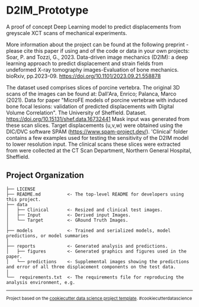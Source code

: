 D2IM_Prototype
==============================

A proof of concept Deep Learning model to predict displacements from greyscale XCT scans of mechanical experiments.

More information about the project can be found at the following preprint - please cite this paper if using and of the code or data in your own projects: 
Soar, P. and Tozzi, G., 2023. Data-driven image mechanics (D2IM): a deep learning approach to predict displacement and strain fields from undeformed X-ray tomography images-Evaluation of bone mechanics. bioRxiv, pp.2023-09. https://doi.org/10.1101/2023.09.21.558878

The dataset used comprises slices of porcine vertebra. The original 3D scans of the images can be found at:
Dall'Ara, Enrico; Palanca, Marco (2021). Data for paper "MicroFE models of porcine vertebrae with induced bone focal lesions: validation of predicted displacements with Digital Volume Correlation". The University of Sheffield. Dataset. https://doi.org/10.15131/shef.data.16732441
Mask input was generated from these scan slices. Target displacements (u,v,w) were obtained using the DIC/DVC software SPAM (https://www.spam-project.dev/).
'Clinical' folder contains a few examples used for testing the sensitivity of the D2IM model to lower resolution input. The clinical scans these slices were extracted from were collected at the CT Scan Department, Northern General Hospital, Sheffield.


Project Organization
------------

    ├── LICENSE
    ├── README.md          <- The top-level README for developers using this project.
    ├── data
    │   ├── Clinical       <- Resized and clinical test images.
    │   ├── Input          <- Derived input Images.
    │   └── Target         <- GRound Truth Images.
    │
    ├── models             <- Trained and serialized models, model predictions, or model summaries
    │
    ├── reports            <- Generated analysis and predictions.
    │   ├── figures        <- Generated graphics and figures used in the paper.
    │   └── predictions    <- Supplemental images showing the predictions and error of all three displacement components on the test data.
    │   
	└──  requirements.txt  <- The requirements file for reproducing the analysis environment, e.g.


--------

<p><small>Project based on the <a target="_blank" href="https://drivendata.github.io/cookiecutter-data-science/">cookiecutter data science project template</a>. #cookiecutterdatascience</small></p>

